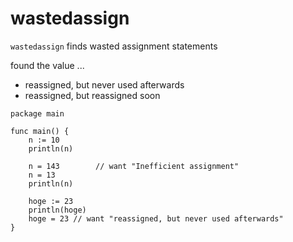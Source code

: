 # wastedassign
`wastedassign` finds wasted assignment statements

found the value ...

- reassigned, but never used afterwards
- reassigned, but reassigned soon

```
package main

func main() {
	n := 10
	println(n)

	n = 143        // want "Inefficient assignment"
	n = 13
	println(n)

	hoge := 23
	println(hoge)
	hoge = 23 // want "reassigned, but never used afterwards"
}
```
